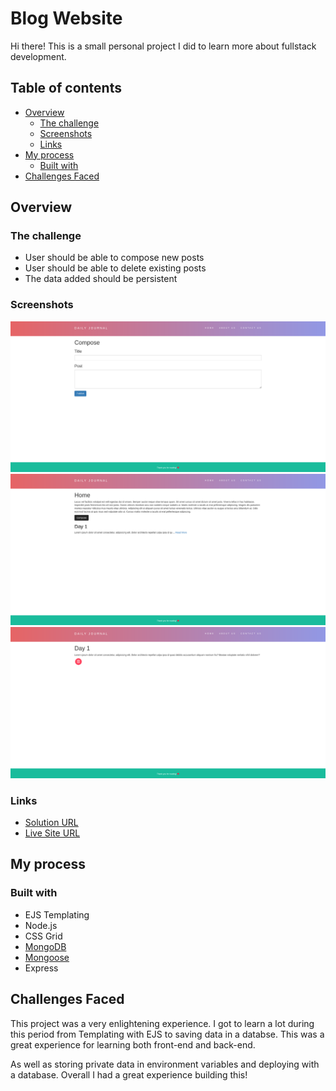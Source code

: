 # Blog Website

Hi there! This is a small personal project I did to learn more about fullstack development.

## Table of contents
- [Overview](#overview)
  - [The challenge](#the-challenge)
  - [Screenshots](#screenshots)
  - [Links](#links)
- [My process](#my-process)
  - [Built with](#built-with)
- [Challenges Faced](#challenges-faced)

## Overview

### The challenge

- User should be able to compose new posts
- User should be able to delete existing posts
- The data added should be persistent

### Screenshots

![](./public/Screenshots/screenshot1.png)
![](./public/Screenshots/screenshot2.png)
![](./public/Screenshots/screenshot3.png)

### Links

- [Solution URL](https://github.com/ChrolloKryber/blogWebsite)
- [Live Site URL](https://easy-plum-katydid-yoke.cyclic.app/)

## My process

### Built with

- EJS Templating
- Node.js
- CSS Grid
- [MongoDB](https://www.mongodb.org)
- [Mongoose](https://mongoosejs.com/)
- Express


## Challenges Faced

This project was a very enlightening experience. I got to learn a lot during this period from Templating with EJS to saving data in a databse. This was a great experience for learning both front-end and back-end. 

As well as storing private data in environment variables and deploying with a database. Overall I had a great experience building this!